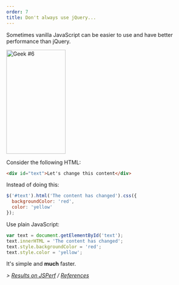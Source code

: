 ```yaml
---
order: 7
title: Don't always use jQuery...
---
```


Sometimes vanilla JavaScript can be easier to use and have better performance than jQuery.

<div class="img-right">
  <img id="geek-6" class="icos-geek" src="https://browserdiet.com/en/assets/img/6.png" alt="Geek #6" width="156" height="275" />
</div>

Consider the following HTML:

```html
<div id="text">Let's change this content</div>
```

Instead of doing this:

```js
$('#text').html('The content has changed').css({
  backgroundColor: 'red',
  color: 'yellow'
});
```

Use plain JavaScript:

```js
var text = document.getElementById('text');
text.innerHTML = 'The content has changed';
text.style.backgroundColor = 'red';
text.style.color = 'yellow';
```

It's simple and **much** faster.

*> [Results on JSPerf](http://jsperf.com/jquery-vs-javascript-performance-text) / [References](https://github.com/zenorocha/browser-diet/wiki/References#dont-use-jquery)*
